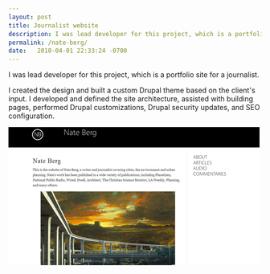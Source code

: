 ```yaml
---
layout: post
title: Journalist website
description: I was lead developer for this project, which is a portfolio site for a journalist. I created the design and built a custom Drupal theme.
permalink: /nate-berg/
date:   2010-04-01 22:33:24 -0700
---
```

<p>I was lead developer for this project, which is a portfolio site for a journalist.</p>
<p>I created the design and built a custom Drupal theme based on the client's input.
I developed and defined the site architecture, assisted with building pages, performed Drupal customizations, Drupal security updates, and SEO configuration.</p>
<img src="/img/nate-berg.jpg" alt="Nate Berg Journalist website" title="Nate Berg Journalist website" />
